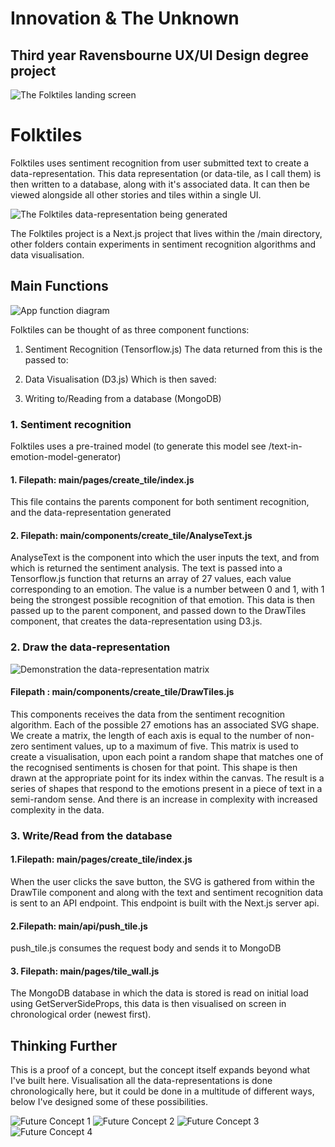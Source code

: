 # Innovation & The Unknown
## Third year Ravensbourne UX/UI Design degree project

![The Folktiles landing screen](assets/folktiles_home.png)
# Folktiles

Folktiles uses sentiment recognition from user submitted text to create a data-representation. This data representation (or data-tile, as I call them) is then written to a database, along with it's associated data. It can then be viewed alongside all other stories and tiles within a single UI. 

![The Folktiles data-representation being generated](assets/folktiles_data_representation.png)

The  Folktiles project is a Next.js project that lives within the /main directory, other folders contain experiments in sentiment recognition algorithms and data visualisation.
## Main Functions

![App function diagram](assets/app_diagram.png)

Folktiles can be thought of as three component functions: 

1. Sentiment Recognition (Tensorflow.js)
The data returned from this is the passed to:

2. Data Visualisation (D3.js)
Which is then saved: 

3. Writing to/Reading from a database (MongoDB)

### 1. Sentiment recognition

Folktiles uses a pre-trained model (to generate this model see /text-in-emotion-model-generator)

#### 1. Filepath: main/pages/create_tile/index.js
This file contains the parents component for both sentiment recognition, and the data-representation generated

#### 2. Filepath: main/components/create_tile/AnalyseText.js
AnalyseText is the component into which the user inputs the text, and from which is returned the sentiment analysis. The text is passed into a Tensorflow.js function that returns an array of 27 values, each value corresponding to an emotion. The value is a number between 0 and 1, with 1 being the strongest possible recognition of that emotion. 
This data is then passed up to the parent component, and passed down to the DrawTiles component, that creates the data-representation using D3.js.

### 2. Draw the data-representation

![Demonstration the data-representation matrix](assets/matrix.png)

#### Filepath : main/components/create_tile/DrawTiles.js
This components receives the data from the sentiment recognition algorithm. 
Each of the possible 27 emotions has an associated SVG shape. 
We create a matrix, the length of each axis is equal to the number of non-zero sentiment values, up to a maximum of five. 
This matrix is used to create a visualisation, upon each point a random shape that matches one of the recognised sentiments is chosen for that point. This shape is then drawn at the appropriate point for its index within the canvas. 
The result is a series of shapes that respond to the emotions present in a piece of text in a semi-random sense. And there is an increase in complexity with increased complexity in the data. 

### 3. Write/Read from the database

#### 1.Filepath: main/pages/create_tile/index.js
When the user clicks the save button, the SVG is gathered from within the DrawTile component and along with the text and sentiment recognition data is sent to an API endpoint. This endpoint is built with the Next.js server api.
#### 2.Filepath: main/api/push_tile.js
push_tile.js consumes the request body and sends it to MongoDB

#### 3. Filepath: main/pages/tile_wall.js
The MongoDB database in which the data is stored is read on initial load using GetServerSideProps, this data is then visualised on screen in chronological order (newest first).

## Thinking Further
This is a proof of a concept, but the concept itself expands beyond what I've built here.
Visualisation all the data-representations is done chronologically here, but it could be done in a multitude of different ways, below I've designed some of these possibilities. 

![Future Concept 1](assets/future-4.png)
![Future Concept 2](assets/future-3.png)
![Future Concept 3](assets/future-2.png)
![Future Concept 4](assets/future-5.png)